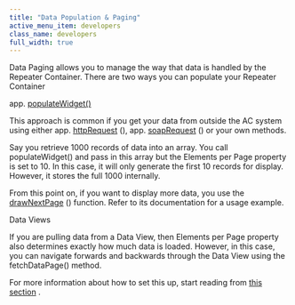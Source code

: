 ```yaml
---
title: "Data Population & Paging"
active_menu_item: developers
class_name: developers
full_width: true
---
```



Data Paging allows you to manage the way that data is handled by the Repeater Container. There are two ways you can populate your Repeater Container

app. [populateWidget()](../../../../scripting-apis/client-api/widget-data-state-manipulation/populatewidget()/index)

This approach is common if you get your data from outside the AC system using either app. [httpRequest](../../../../scripting-apis/client-api/soap-restful-ajax-calls/httprequest) (), app. [soapRequest](../../../../scripting-apis/client-api/soap-restful-ajax-calls/soaprequest) () or your own methods.

Say you retrieve 1000 records of data into an array. You call populateWidget() and pass in this array but the Elements per Page property is set to 10. In this case, it will only generate the first 10 records for display. However, it stores the full 1000 internally.

From this point on, if you want to display more data, you use the [drawNextPage](../../../../scripting-apis/client-api/widget-object-functions/repeater-grid/drawnextpage) () function. Refer to its documentation for a usage example.

Data Views

If you are pulling data from a Data View, then Elements per Page property also determines exactly how much data is loaded. However, in this case, you can navigate forwards and backwards through the Data View using the fetchDataPage() method.

For more information about how to set this up, start reading from [this section](../../../advanced-features/data-integration,-reporting-dashboards/reporting-widgets) .

